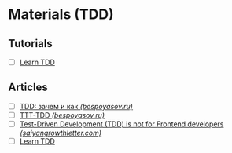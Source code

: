 # Materials (TDD)

## Tutorials

- [ ] [Learn TDD](https://learntdd.in/)

## Articles

- [ ] [TDD: зачем и как *(bespoyasov.ru)*](https://bespoyasov.ru/blog/tdd-what-how-and-why/)
- [ ] [TTT-TDD *(bespoyasov.ru)*](https://bespoyasov.ru/ttt-tdd/)
- [ ] [Test-Driven Development (TDD) is not for Frontend developers *(saiyangrowthletter.com)*](https://www.saiyangrowthletter.com/p/test-driven-development-tdd-is-not)
- [ ] [Learn TDD](https://learntdd.in)
